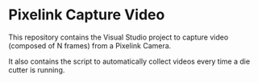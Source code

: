 # Pixelink Capture Video

This repository contains the Visual Studio project to capture video (composed of N frames) from a Pixelink Camera. 

It also contains the script to automatically collect videos every time a die cutter is running.

